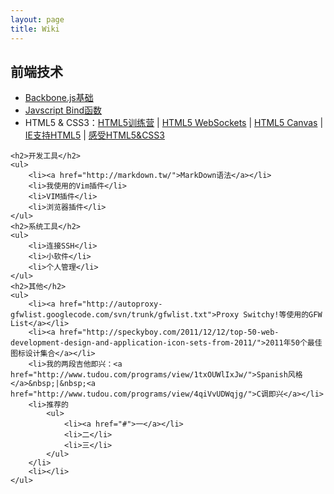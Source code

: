 ```yaml
---
layout: page
title: Wiki
---
```

<div class="wiki">
    <h2>前端技术</h2>
	<ul>
		<li><a href="http://github.com/addyosmani/backbone-fundamentals" title="Backbone.js基础介绍">Backbone.js基础</a></li>
		<li><a href="http://www.cnblogs.com/rubylouvre/archive/2010/01/05/1639541.html" title="Javscript Bind函数">Javscript Bind函数</a></li>
		<li>HTML5 &amp; CSS3：<a href="http://blog.bingo929.com/google-enjoy-html5-drag-drop-filereaderenren.html" title="给力的 Google HTML5 训练营(HTML5 Drag&Drop 拖拽、FileReader实例教程)">HTML5训练营</a> | <a href="http://blog.bingo929.com/html5-websockets.html" title="HTML5 WebSockets 基础使用教程">HTML5 WebSockets</a> | <a href="http://blog.bingo929.com/html-5-canvas-the-basics-html5.html" title="关于HTML 5 canvas 的基础教程">HTML5 Canvas</a> | <a href="http://blog.bingo929.com/html5-ie-enabling-script.html" title="让所有IE支持HTML5的解决方案">IE支持HTML5</a> | <a href="http://blog.bingo929.com/power-of-html5-css3-div-css.html" title="一起感受HTML5和CSS3的能量">感受HTML5&CSS3</a></li>
	</ul>

    <h2>开发工具</h2>
    <ul>
        <li><a href="http://markdown.tw/">MarkDown语法</a></li>
    	<li>我使用的Vim插件</li>
    	<li>VIM插件</li>
    	<li>浏览器插件</li>
    </ul>
    <h2>系统工具</h2>
    <ul>
    	<li>连接SSH</li>
    	<li>小软件</li>
    	<li>个人管理</li>
    </ul>
    <h2>其他</h2>
    <ul>
    	<li><a href="http://autoproxy-gfwlist.googlecode.com/svn/trunk/gfwlist.txt">Proxy Switchy!等使用的GFW List</a></li>
        <li><a href="http://speckyboy.com/2011/12/12/top-50-web-development-design-and-application-icon-sets-from-2011/">2011年50个最佳图标设计集合</a></li>
        <li>我的两段吉他即兴：<a href="http://www.tudou.com/programs/view/1txOUWlIxJw/">Spanish风格</a>&nbsp;|&nbsp;<a href="http://www.tudou.com/programs/view/4qiVvUDWqjg/">C调即兴</a></li>
    	<li>推荐的
            <ul>
                <li><a href="#">一</a></li>
                <li>二</li>
                <li>三</li>
            </ul>
        </li>
    	<li></li>
    </ul>
</div>
